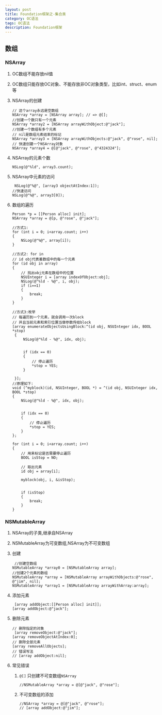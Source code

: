 ```yaml
---
layout: post
title: Foundation框架之-集合类
category: OC语法
tags: OC语法
description: Foundation框架
---
```

##  数组
### NSArray
1. OC数组不能存放nil值
2. OC数组只能存放OC对象、不能存放非OC对象类型，比如int、struct、enum等
3. NSArray的创建
    
    ```
    // 这个array永远是空数组
    NSArray *array = [NSArray array]; // => @[];
    //创建一个数只有一个元素
    NSArray *array2 = [NSArray arrayWithObject:@"jack"];
    //创建一个数组有多个元素
    // nil是数组元素结束的标记
    NSArray *array3 = [NSArray arrayWithObjects:@"jack", @"rose", nil];
    // 快速创建一个NSArray对象
    NSArray *array4 = @[@"jack", @"rose", @"4324324"];
    
    ```
4. NSArray的元素个数
    
    ```
    NSLog(@"%ld", array3.count);
    ```
5. NSArray中元素的访问
    
    ```
     NSLog(@"%@", [array3 objectAtIndex:1]);
    //快速访问
    NSLog(@"%@", array3[0]);
    ```
7. 数组的遍历
    
    ```
    Person *p = [[Person alloc] init];
    NSArray *array = @[p, @"rose", @"jack"];
    
    //方式1:
    for (int i = 0; i<array.count; i++)
    {
        NSLog(@"%@", array[i]);
    }
    
    //方式2: for in
    // id obj代表着数组中的每一个元素
    for (id obj in array)
    {
        // 找出obj元素在数组中的位置
        NSUInteger i = [array indexOfObject:obj];
        NSLog(@"%ld - %@", i, obj);
        if (i==1)
        {
            break;
        }
    }
    
    //方式3:枚举
    // 每遍历到一个元素，就会调用一次block
    // 并且当前元素和索引位置当做参数传给block
    [array enumerateObjectsUsingBlock:^(id obj, NSUInteger idx, BOOL *stop)
     {
         NSLog(@"%ld - %@", idx, obj);
         
         
         if (idx == 0)
         {
             // 停止遍历
             *stop = YES;
         }
         
     }];
    //原理如下:
    void (^myblock)(id, NSUInteger, BOOL *) = ^(id obj, NSUInteger idx, BOOL *stop)
    {
        NSLog(@"%ld - %@", idx, obj);


        if (idx == 0)
        {
            // 停止遍历
            *stop = YES;
        }
    };
    
    for (int i = 0; i<array.count; i++)
    {
        // 用来标记是否需要停止遍历
        BOOL isStop = NO;

        // 取出元素
        id obj = array[i];
        
        myblock(obj, i, &isStop);
        
        
        if (isStop)
        {
            break;
        }
    }
    ```
    
### NSMutableArray
1. NSArray的子类,继承自NSArray
2. NSMutableArray为可变数组,NSArray为不可变数组
3. 创建
    
    ```
     //创建空数组
    NSMutableArray *array0 = [NSMutableArray array];
    //创建2个元素的数组
    NSMutableArray *array = [NSMutableArray arrayWithObjects:@"rose", @"jim", nil];
    NSMutableArray *array1 = [NSMutableArray arrayWithArray:array];
    ```
4. 添加元素
    
    ```
     [array addObject:[[Person alloc] init]];
    [array addObject:@"jack"];
    ```
5. 删除元素
    
    ```
    // 删除指定的对象
     [array removeObject:@"jack"];
    [array removeObjectAtIndex:0];
    // 删除全部元素
    [array removeAllObjects];
    // 错误写法
    // [array addObject:nil];
    ```
6. 常见错误
    1. `@[]` 只创建不可变数组`NSArray`
    
        ```
        //NSMutableArray *array = @[@"jack", @"rose"];
        ```
    2. 不可变数组的添加
        
        ```
        //NSArray *array = @[@"jack", @"rose"];
        // [array addObject:@"jim"];
    
        ```


